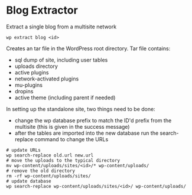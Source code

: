 Blog Extractor
==============

Extract a single blog from a multisite network

```
wp extract blog <id>
```

Creates an tar file in the WordPress root directory. Tar file contains:

 * sql dump of site, including user tables
 * uploads directory
 * active plugins
 * network-activated plugins
 * mu-plugins
 * dropins
 * active theme (including parent if needed)

In setting up the standalone site, two things need to be done:

 * change the wp database prefix to match the ID'd prefix from the multisite (this is given in the success message)
 * after the tables are imported into the new database run the search-replace command to change the URLs


```
# update URLs
wp search-replace old.url new.url
# move the uploads to the typical directory
mv wp-content/uploads/sites/<id>/* wp-content/uploads/
# remove the old directory
rm -rf wp-content/uploads/sites/
# update database
wp search-replace wp-content/uploads/sites/<id>/ wp-content/uploads/
```